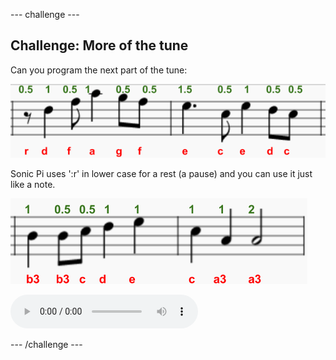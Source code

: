 \--- challenge \---

## Challenge: More of the tune

Can you program the next part of the tune:

![צילום מסך](images/tetris-notes4.png)

Sonic Pi uses ':r' in lower case for a rest (a pause) and you can use it just like a note.

![צילום מסך](images/tetris-notes5.png)

<div id="audio-preview" class="pdf-hidden">
  <audio controls preload> <source src="resources/tetris-c2.mp3" type="audio/mpeg"> Your browser does not support the <code>audio</code> element. </audio>
</div>

\--- /challenge \---